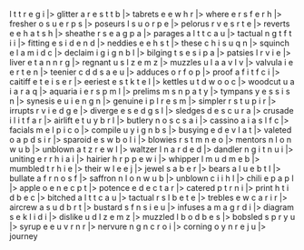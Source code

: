 l t t r e g i |> glitter
a r e s t t b |> tabrets
e e w h r |> where
e r s f e r h |> fresher
o s u e r p s |> poseurs
l s u o r p e |> pelorus
r v e s r t e |> reverts
e e h a t s h |> sheathe
r s e a g p a |> parages
a l t t c a u |> tactual
n g t f t i i |> fitting
e s i d e n d |> neddies
e e h s t |> these
c h i s u q n |> squinch
e l a m i d c |> declaim
i g i g n b l |> bilging
t s e s i p a |> patsies
l r v i e |> liver
e t a n n r g |> regnant
u s l z e m z |> muzzles
u l a a v l v |> valvula
i e e r t e n |> teenier
c d d s a e u |> adduces
o r f o p |> proof
a f i t f c i |> caitiff
e t e i s e r |> eeriest
e s t k t e l |> kettles
u t d w o o c |> woodcut
u a i a r a q |> aquaria
i e r s p m l |> prelims
m s n p a t y |> tympans
y e s s i s n |> synesis
e u i e n g n |> genuine
i p l r e s m |> simpler
r s t u p i r |> irrupts
r v i e d g e |> diverge
e s e d g s l |> sledges
d e s c u r a |> crusade
i l i t f a r |> airlift
e t u y b r l |> butlery
n o s c s a i |> cassino
a i a s l f c |> facials
m e l p i c o |> compile
u y i g n b s |> busying
e d e v l a t |> valeted
o a p d s i r |> sparoid
e s w b o l i |> blowies
r s t m n e o |> mentors
n l o n w u b |> unblown
a t z r e w l |> waltzer
l n a r d e d |> dandler
n g i t n u i |> uniting
e r r h i a i |> hairier
h r p p e w i |> whipper
l m u d m e b |> mumbled
t r h i e |> their
w l e e j |> jewel
s a b e r |> bears
a l u e b t l |> bullate
a f r n o s f |> saffron
n l o n w u b |> unblown
c i i h l |> chili
e p a p l |> apple
o e n e c p t |> potence
e d e c t a r |> catered
p t r n i |> print
h t i d b e c |> bitched
a l t t c a u |> tactual
r s l b e t e |> trebles
e w c a r i r |> aircrew
a s u d b r t |> bustard
s f n s i e u |> infuses
a m a g r d i |> diagram
s e k l i d i |> dislike
u d l z e m z |> muzzled
l b o d b e s |> bobsled
s p r y u |> syrup
e e u v r n r |> nervure
n g n c r o i |> corning
o y n r e j u |> journey
